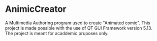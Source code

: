 # AnimicCreator
A Multimedia Authoring program used to create "Animated comic". This project is made possible with the use of QT GUI Framework version 5.13. 
The project is meant for acaddemic pruposes only.
